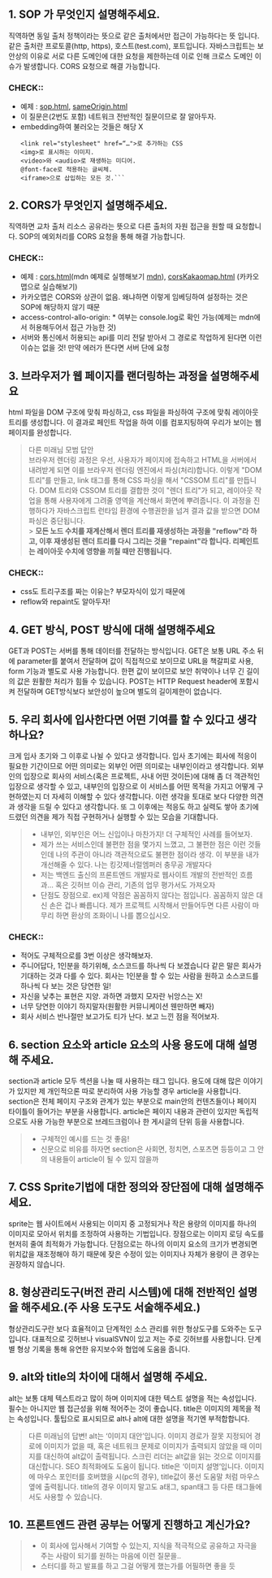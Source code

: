 ## 1. SOP 가 무엇인지 설명해주세요.

직역하면 동일 출처 정책이라는 뜻으로 같은 출처에서만 접근이 가능하다는 뜻 입니다. 같은 출처란 프로토콜(http, https), 호스트(test.com), 포트입니다. 자바스크립트는 보안상의 이유로 서로 다른 도메인에 대한 요청을 제한하는데 이로 인해 크로스 도메인 이슈가 발생합니다. CORS 요청으로 해결 가능합니다.

### CHECK::

- 예제 : [sop.html](sop.html), [sameOrigin.html](sameOrigin.html)
- 이 질문은(2번도 포함) 네트워크 전반적인 질문이므로 잘 알아두자.
- embedding하여 불러오는 것들은 해당 X
  ````<script src="..."></script>로 추가하는 JavaScript
  <link rel="stylesheet" href=“…">로 추가하는 CSS
  <img>로 표시하는 이미지.
  <video>와 <audio>로 재생하는 미디어.
  @font-face로 적용하는 글씨체.
  <iframe>으로 삽입하는 모든 것.```
  ````

## 2. CORS가 무엇인지 설명해주세요.

직역하면 교차 출처 리소스 공유라는 뜻으로 다른 출처의 자원 접근을 원할 때 요청합니다. SOP의 예외처리를 CORS 요청을 통해 해결 가능합니다.

### CHECK::

- 예제 : [cors.html](cors.html)(mdn 예제로 실헹해보기 [mdn](https://developer.mozilla.org/ko/docs/Learn/JavaScript/Objects/JSON#json_%EA%B0%80%EC%A0%B8%EC%98%A4%EA%B8%B0)), [corsKakaomap.html](corsKakaomap.html) (카카오맵으로 실습해보기)
- 카카오맵은 CORS와 상관이 없음. 왜냐하면 이렇게 임베딩하여 설정하는 것은 SOP에 해당하지 않기 때문
- access-control-allo-origin: \* 여부는 console.log로 확인 가능(예제는 mdn에서 허용해두어서 접근 가능한 것)
- 서버와 통신에서 허용되는 api를 미리 전달 받아서 그 경로로 작업하게 된다면 이런 이슈는 없을 것! 만약 에러가 뜬다면 서버 단에 요청

## 3. 브라우저가 웹 페이지를 랜더링하는 과정을 설명해주세요

html 파일을 DOM 구조에 맞춰 파싱하고, css 파일을 파싱하여 구조에 맞춰 레이아웃 트리를 생성합니다. 이 결과로 페인트 작업을 하여 이를 컴포지팅하여 우리가 보이는 웹 페이지를 완성합니다.

> 다른 미래님 모범 답안<br>
> 브라우저 렌더링 과정은 우선, 사용자가 페이지에 접속하고 HTML을 서버에서 내려받게 되면 이를 브라우저 렌더링 엔진에서 파싱(처리)합니다. 이렇게 "DOM 트리"를 만들고, link 태그를 통해 CSS 파싱을 해서 "CSSOM 트리"를 만듭니다. DOM 트리와 CSSOM 트리를 결합한 것이 "렌더 트리"가 되고, 레이아웃 작업을 통해 사용자에게 그려줄 영역을 계산해서 화면에 뿌려줍니다. 이 과정을 진행하다가 자바스크립트 런타임 환경에 수행권한을 넘겨 결과 값을 받으면 DOM 파싱은 중단됩니다.<br> > **모든 노드 수치를 재계산해서 렌더 트리를 재생성하는 과정을 "reflow"라 하고, 이후 재생성된 렌더 트리를 다시 그리는 것을 "repaint"라 합니다. 리페인트는 레이아웃 수치에 영향을 끼칠 때만 진행됩니다.**

### CHECK::

- css도 트리구조를 짜는 이유는? 부모자식이 있기 때문에
- reflow와 repaint도 알아두자!

## 4. GET 방식, POST 방식에 대해 설명해주세요

GET과 POST는 서버를 통해 데이터를 전달하는 방식입니다.
GET은 보통 URL 주소 뒤에 parameter를 붙여서 전달하며 값이 직접적으로 보이므로 URL을 책갈피로 사용, form 기능과 별도로 사용 가능합니다. 한편 값이 보이므로 보안 취약이나 너무 긴 길이의 값은 원활한 처리가 힘들 수 있습니다.
POST는 HTTP Request header에 포함시켜 전달하며 GET방식보다 보안성이 높으며 별도의 길이제한이 없습니다.

## 5. 우리 회사에 입사한다면 어떤 기여를 할 수 있다고 생각 하나요?

크게 입사 초기와 그 이후로 나뉠 수 있다고 생각합니다.
입사 초기에는 회사에 적응이 필요한 기간이므로 어떤 의미로는 외부인 어떤 의미로는 내부인이라고 생각합니다. 외부인의 입장으로 회사의 서비스(혹은 프로젝트, 사내 어떤 것이든)에 대해 좀 더 객관적인 입장으로 생각할 수 있고, 내부인의 입장으로 이 서비스를 어떤 목적을 가지고 어떻게 구현하였는지 더 자세히 이해할 수 있다 생각합니다. 이런 생각을 토대로 보다 다양한 의견과 생각을 드릴 수 있다고 생각합니다.
또 그 이후에는 적응도 하고 실력도 쌓아 초기에 드렸던 의견을 제가 직접 구현하거나 실행할 수 있는 모습을 기대합니다.

> - 내부인, 외부인은 어느 신입이나 마찬가지! 더 구체적인 사례를 들어보자.
> - 제가 쓰는 서비스인데 불편한 점을 몇가지 느꼈고, 그 불편한 점은 이런 것들인데 나의 주관이 아니라 객관적으로도 불편한 점이라 생각. 이 부분을 내가 개선해줄 수 있다. 나는 킹갓제너럴엠퍼러 충무공 개발자다
> - 저는 백엔드 출신의 프론트엔드 개발자로 웹사이트 개발의 전반적인 흐름과... 혹은 깃허브 이슈 관리, 기존의 업무 평가서도 가져오자
> - 단점도 장점으로. ex)제 약점은 꼼꼼하지 않다는 점입니다. 꼼꼼하지 않은 대신 손은 겁나 빠릅니다. 제가 프로젝트 시작해서 만들어두면 다른 사람이 마무리 하면 환상의 조화이니 나를 뽑으십시오.

### CHECK::

- 적어도 구체적으로를 3번 이상은 생각해보자.
- 주니어답다, 1인분을 하기위해, 소스코드를 하나씩 다 보겠습니다 같은 말은 회사가 기대하는 것과 다를 수 있다. 회사는 1인분을 할 수 있는 사람을 원하고 소스코드를 하나씩 다 보는 것은 당연한 일!
- 자신을 낮추는 표현은 지양. 과하면 과했지 모자란 뉘앙스는 X!
- 너무 당연한 이야기 하지말자(원활한 커뮤니케이션 웬만하면 빼자)
- 회사 서비스 반나절만 보고가도 티가 난다. 보고 느낀 점을 적어보자.

## 6. section 요소와 article 요소의 사용 용도에 대해 설명해 주세요.

section과 article 모두 섹션을 나눌 때 사용하는 태그 입니다. 용도에 대해 많은 이야기가 있지만 제 개인적으론 따로 분리하여 사용 가능할 경우 article을 사용합니다.
section은 전체 페이지 구조와 관계가 있는 부분으로 main안의 컨텐츠들이나 페이지 타이틀이 들어가는 부분을 사용합니다.
article은 페이지 내용과 관련이 있지만 독립적으로도 사용 가능한 부분으로 브레드크럼이나 한 게시글의 단위 등을 사용합니다.

> - 구체적인 예시를 드는 것 좋음!
> - 신문으로 비유를 하자면 section은 사회면, 정치면, 스포츠면 등등이고 그 안의 내용들이 article이 될 수 있지 않을까

## 7. CSS Sprite기법에 대한 정의와 장단점에 대해 설명해주세요.

sprite는 웹 사이트에서 사용되는 이미지 중 고정되거나 작은 용량의 이미지를 하나의 이미지로 모아서 위치를 조정하여 사용하는 기법입니다.
장점으로는 이미지 로딩 속도를 현저히 줄여 최적화가 가능합니다.
단점으로는 하나의 이미지 요소의 크기가 변경되면 위치값을 재조정해야 하기 때문에 잦은 수정이 있는 이미지나 자체가 용량이 큰 경우는 권장하지 않습니다.

## 8. 형상관리도구(버전 관리 시스템)에 대해 전반적인 설명을 해주세요.(주 사용 도구도 서술해주세요.)

형상관리도구란 보다 효율적이고 단계적인 소스 관리를 위한 형상도구를 도와주는 도구입니다. 대표적으로 깃허브나 visualSVN이 있고 저는 주로 깃허브를 사용합니다.
단계별 형상 기록을 통해 유연한 유지보수와 협업에 도움을 줍니다.

## 9. alt와 title의 차이에 대해서 설명해 주세요.

alt는 보통 대체 텍스트라고 많이 하며 이미지에 대한 텍스트 설명을 적는 속성입니다. 필수는 아니지만 웹 접근성을 위해 적어주는 것이 좋습니다.
title은 이미지의 제목을 적는 속성입니다. 툴팁으로 표시되므로 alt나 alt에 대한 설명을 적기엔 부적합합니다.

> 다른 미래님의 답변!
> alt는 ‘이미지 대안’입니다. 이미지 경로가 잘못 지정되어 경로에 이미지가 없을 때, 혹은 네트워크 문제로 이미지가 출력되지 않았을 때 이미지를 대신하여 alt값이 출력됩니다. 스크린 리더는 alt값을 읽는 것으로 이미지를 대신합니다. SEO 최적화에도 도움이 됩니다.
> title은 ‘이미지 설명’입니다. 이미지에 마우스 포인터를 호버했을 시(pc의 경우), title값이 풍선 도움말 처럼 마우스 옆에 출력됩니다. title의 경우 이미지 말고도 a태그, span태그 등 다른 태그들에서도 사용할 수 있습니다.

## 10. 프론트엔드 관련 공부는 어떻게 진행하고 계신가요?

> - 이 회사에 입사해서 기여할 수 있는지, 지식을 적극적으로 공유하고 자극을 주는 사람이 되기를 원하는 마음에 이런 질문을..
> - 스터디를 하고 발표를 하고 그걸 어떻게 했는가를 어필하면 좋을 듯
